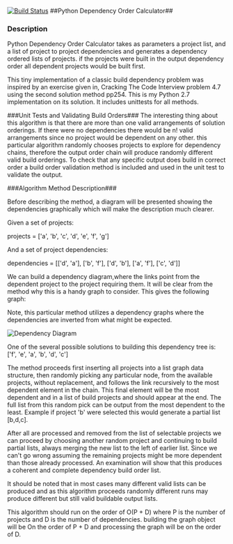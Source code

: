 
[![Build Status](https://travis-ci.org/jayventi/pydepordcalc.svg?branch=master)](https://travis-ci.org/jayventi/pydepordcalc)
##Python Dependency Order Calculator##

### Description ###
Python Dependency Order Calculator takes as parameters a project list, and a list of project to project dependencies and generates a dependency ordered lists of projects. if the projects were built in the output dependency order all dependent projects would be built first.

This tiny implementation of a classic build dependency problem was inspired by an exercise given in, Cracking The Code Interview problem 4.7 using the second solution method pp254. This is my Python 2.7 implementation on its solution. It includes unittests for all methods. 

###Unit Tests and Validating  Build Orders###
The interesting thing about this algorithm is that there are more than one valid arrangements of solution orderings. If there were no dependencies there would be n! valid arrangements since no project would be dependent on any other. this particular algorithm randomly chooses projects to explore for dependency chains, therefore the output order chain will produce randomly different valid build orderings. To check that any specific output does build in correct order a build order validation  method is included and used in the unit test to validate the output.

###Algorithm Method Description###

Before describing the method, a diagram will be presented showing the dependencies graphically which will make the description much clearer.

Given a set of projects:

projects = ['a', 'b', 'c', 'd', 'e', 'f', 'g']

And a set of project dependencies:

dependencies = [['d', 'a'], ['b', 'f'], ['d', 'b'], ['a', 'f'], ['c', 'd']]

We can build a dependency diagram,where the links point from the dependent project to the project requiring them. It will be clear from the method why this is a handy graph to consider. This gives the following graph:

Note, this particular method utilizes a dependency graphs where the dependencies are inverted from what might be expected. 

![Dependency Diagram](https://raw.github.com/jayventi/pydepordcalc/master/dependency_diagram_1.png)

One of the several possible solutions to building this dependency tree is:
['f', 'e', 'a', 'b', 'd', 'c']

The method proceeds first inserting all projects into a list graph data structure, then randomly picking any particular node, from the available projects, without replacement, and follows the link recursively to the most dependent element in the chain. This final element will be the most dependent and in a list of build projects and should appear at the end. The full list from this random pick can be output from the most dependent to the least. 
Example if project 'b' were selected this would generate a partial list [b,d,c].

After all are processed and removed from the list of selectable projects we can proceed by choosing another random project and continuing to build partial lists, always merging the new list to the left of earlier list. Since we can't go wrong assuming the remaining projects might be more dependent than those already processed. An examination will show that this produces a coherent and complete dependency build order list. 

It should be noted that in most cases many different valid lists can be produced and as this algorithm proceeds randomly different runs may produce different but still valid buildable output lists.

This algorithm should run on the order of O(P + D) where P is the number of projects and D is the number of dependencies. building the graph object will be On the order of P + D and processing the graph will be on the order of D.
